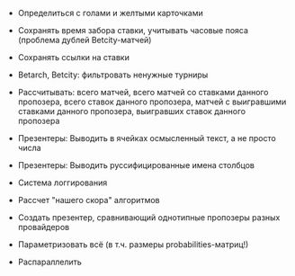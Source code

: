 * Определиться с голами и желтыми карточками
* Сохранять время забора ставки, учитывать часовые пояса (проблема дублей Betcity-матчей)
* Сохранять ссылки на ставки
* Betarch, Betcity: фильтровать ненужные турниры
* Рассчитывать: всего матчей, всего матчей со ставками данного пропозера, всего ставок данного пропозера, матчей с выигравшими ставками данного пропозера, выигравших ставок данного пропозера
* Презентеры: Выводить в ячейках осмысленный текст, а не просто числа
* Презентеры: Выводить руссифицированные имена столбцов

* Система логгирования
* Рассчет "нашего скора" алгоритмов
* Создать презентер, сравнивающий однотипные пропозеры разных провайдеров
* Параметризовать всё (в т.ч. размеры probabilities-матриц!)
* Распараллелить
